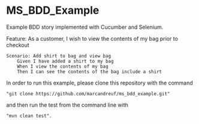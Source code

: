# MS_BDD_Example
Example BDD story implemented with Cucumber and Selenium.

Feature: As a customer, I wish to view the contents of my bag prior to checkout

    Scenario: Add shirt to bag and view bag
        Given I have added a shirt to my bag
        When I view the contents of my bag
        Then I can see the contents of the bag include a shirt

In order to run this example, please clone this repository with the command
 
````
"git clone https://github.com/marcandreuf/ms_bdd_example.git"
````
and then run the test from the command line with

```
"mvn clean test".
```
